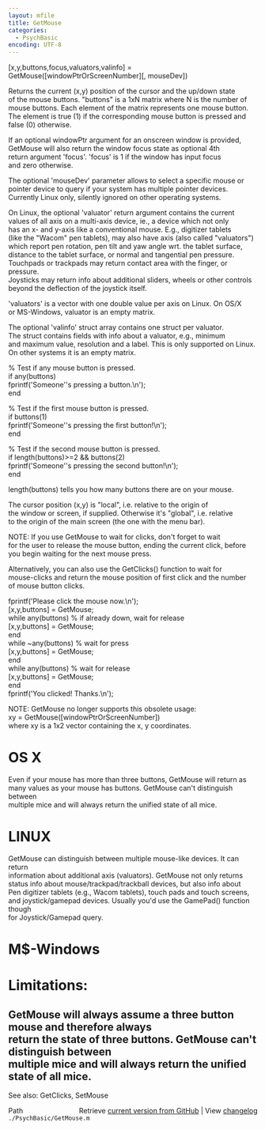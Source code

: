 ```yaml
---
layout: mfile
title: GetMouse
categories:
  - PsychBasic
encoding: UTF-8
---
```


[x,y,buttons,focus,valuators,valinfo] = GetMouse([windowPtrOrScreenNumber][, mouseDev])  

Returns the current (x,y) position of the cursor and the up/down state  
of the mouse buttons. "buttons" is a 1xN matrix where N is the number of  
mouse buttons. Each element of the matrix represents one mouse button.  
The element is true (1) if the corresponding mouse button is pressed and  
false (0) otherwise.  

If an optional windowPtr argument for an onscreen window is provided,  
GetMouse will also return the window focus state as optional 4th  
return argument 'focus'. 'focus' is 1 if the window has input focus  
and zero otherwise.  

The optional 'mouseDev' parameter allows to select a specific mouse or  
pointer device to query if your system has multiple pointer devices.  
Currently Linux only, silently ignored on other operating systems.  

On Linux, the optional 'valuator' return argument contains the current  
values of all axis on a multi-axis device, ie., a device which not only  
has an x- and y-axis like a conventional mouse. E.g., digitizer tablets  
(like the "Wacom" pen tablets), may also have axis (also called "valuators")  
which report pen rotation, pen tilt and yaw angle wrt. the tablet surface,  
distance to the tablet surface, or normal and tangential pen pressure.  
Touchpads or trackpads may return contact area with the finger, or pressure.  
Joysticks may return info about additional sliders, wheels or other controls  
beyond the deflection of the joystick itself.  

'valuators' is a vector with one double value per axis on Linux. On OS/X  
or MS-Windows, valuator is an empty matrix.  

The optional 'valinfo' struct array contains one struct per valuator.  
The struct contains fields with info about a valuator, e.g., minimum  
and maximum value, resolution and a label. This is only supported on Linux.  
On other systems it is an empty matrix.  


% Test if any mouse button is pressed.  
if any(buttons)  
  fprintf('Someone''s pressing a button.\\n');  
end  

% Test if the first mouse button is pressed.  
if buttons(1)  
  fprintf('Someone''s pressing the first button!\\n');  
end  

% Test if the second mouse button is pressed.  
if length(buttons)\>=2 && buttons(2)  
  fprintf('Someone''s pressing the second button!\\n');  
end  

length(buttons) tells you how many buttons there are on your mouse.  

The cursor position (x,y) is "local", i.e. relative to the origin of  
the window or screen, if supplied. Otherwise it's "global", i.e. relative  
to the origin of the main screen (the one with the menu bar).  

NOTE: If you use GetMouse to wait for clicks, don't forget to wait  
for the user to release the mouse button, ending the current click, before  
you begin waiting for the next mouse press.  

Alternatively, you can also use the GetClicks() function to wait for  
mouse-clicks and return the mouse position of first click and the number  
of mouse button clicks.  

fprintf('Please click the mouse now.\\n');  
[x,y,buttons] = GetMouse;  
while any(buttons) % if already down, wait for release  
    [x,y,buttons] = GetMouse;  
end  
while ~any(buttons) % wait for press  
    [x,y,buttons] = GetMouse;  
end  
while any(buttons) % wait for release  
    [x,y,buttons] = GetMouse;  
end  
fprintf('You clicked! Thanks.\\n');  

NOTE: GetMouse no longer supports this obsolete usage:  
xy = GetMouse([windowPtrOrScreenNumber])  
where xy is a 1x2 vector containing the x, y coordinates.  

# OS X  

Even if your mouse has more than three buttons, GetMouse will return as  
many values as your mouse has buttons. GetMouse can't distinguish between  
multiple mice and will always return the unified state of all mice.  

# LINUX  

GetMouse can distinguish between multiple mouse-like devices. It can return  
information about additional axis (valuators). GetMouse not only returns  
status info about mouse/trackpad/trackball devices, but also info about  
Pen digitizer tablets (e.g., Wacom tablets), touch pads and touch screens,  
and joystick/gamepad devices. Usually you'd use the GamePad() function though  
for Joystick/Gamepad query.  

# M$-Windows  

# Limitations:  

GetMouse will always assume a three button mouse and therefore always  
return the state of three buttons. GetMouse can't distinguish between  
multiple mice and will always return the unified state of all mice.  
----  
See also: GetClicks, SetMouse  



<div class="code_header" style="text-align:right;">
  <span style="float:left;">Path&nbsp;&nbsp;</span> <span class="counter">Retrieve <a href=
  "https://raw.github.com/Psychtoolbox-3/Psychtoolbox-3/beta/./PsychBasic/GetMouse.m">current version from GitHub</a> | View <a href=
  "https://github.com/Psychtoolbox-3/Psychtoolbox-3/commits/beta/./PsychBasic/GetMouse.m">changelog</a></span>
</div>
<div class="code">
  <code>./PsychBasic/GetMouse.m</code>
</div>
